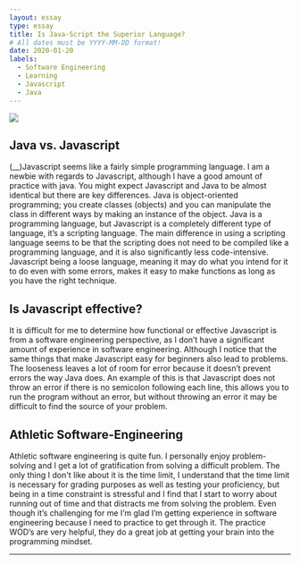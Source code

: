 ```yaml
---
layout: essay
type: essay
title: Is Java-Script the Superior Language?
# All dates must be YYYY-MM-DD format!
date: 2020-01-20
labels:
  - Software Engineering
  - Learning
  - Javascript
  - Java
---
```


<img class="ui image" src="{{ site.baseurl }}/images/maxresdefault.jpg">

## Java vs. Javascript
(__)Javascript seems like a fairly simple programming language. I am a newbie with regards to Javascript, although I have a good amount of practice with java. You might expect Javascript and Java to be almost identical but there are key differences. Java is object-oriented programming; you create classes (objects) and you can manipulate the class in different ways by making an instance of the object. Java is a programming language, but Javascript is a completely different type of language, it’s a scripting language. The main difference in using a scripting language seems to be that the scripting does not need to be compiled like a programming language, and it is also significantly less code-intensive. Javascript being a loose language, meaning it may do what you intend for it to do even with some errors, makes it easy to make functions as long as you have the right technique. 
  
## Is Javascript effective?
  It is difficult for me to determine how functional or effective Javascript is from a software engineering perspective, as I don’t have a significant amount of experience in software engineering. Although I notice that the same things that make Javascript easy for beginners also lead to problems. The looseness leaves a lot of room for error because it doesn’t prevent errors the way Java does. An example of this is that Javascript does not throw an error if there is no semicolon following each line, this allows you to run the program without an error, but without throwing an error it may be difficult to find the source of your problem.

## Athletic Software-Engineering
  Athletic software engineering is quite fun. I personally enjoy problem-solving and I get a lot of gratification from solving a difficult problem. The only thing I don't like about it is the time limit, I understand that the time limit is necessary for grading purposes as well as testing your proficiency, but being in a time constraint is stressful and I find that I start to worry about running out of time and that distracts me from solving the problem. Even though it’s challenging for me I’m glad I’m getting experience in software engineering because I need to practice to get through it. The practice WOD’s are very helpful, they do a great job at getting your brain into the programming mindset.

<hr>
